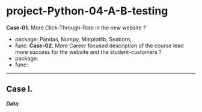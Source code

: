 # project-Python-04-A-B-testing

__Case-01.__ More Click-Through-Rate in the new website ? 
 - package: Pandas, Numpy, Matplotlib, Seaborn, 
 - func:
__Case-02.__ More Career focused description of the course lead more success for the website and the student-customers ?
 - package: 
 - func:
 
-------------------------------------------------------------------------------------------------------------------------------------  
## Case I. 

__Data:__  
































